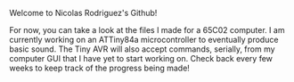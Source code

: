 Welcome to Nicolas Rodriguez's Github!

For now, you can take a look at the files I made for a 65C02 computer. I am currently working on an ATTiny84a microcontroller to eventually produce basic sound.
The Tiny AVR will also accept commands, serially, from my computer GUI that I have yet to start working on. Check back every few weeks to keep track of the progress being made!


<!---
NicolasRodriguez676/NicolasRodriguez676 is a ✨ special ✨ repository because its `README.md` (this file) appears on your GitHub profile.
You can click the Preview link to take a look at your changes.
--->
